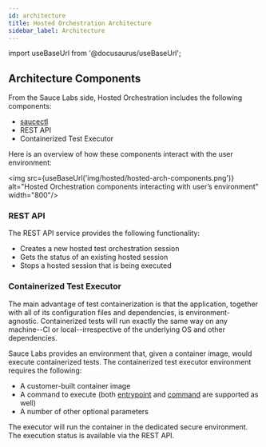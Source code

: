 ```yaml
---
id: architecture
title: Hosted Orchestration Architecture
sidebar_label: Architecture
---
```


import useBaseUrl from '@docusaurus/useBaseUrl';

## Architecture Components

From the Sauce Labs side, Hosted Orchestration includes the following components:

  * [saucectl](/dev/cli/saucectl)
  * REST API
  * Containerized Test Executor

Here is an overview of how these components interact with the user environment:

<img src={useBaseUrl('img/hosted/hosted-arch-components.png')} alt="Hosted Orchestration components interacting with user’s environment" width="800"/>

### REST API

The REST API service provides the following functionality:

  * Creates a new hosted test orchestration session
  * Gets the status of an existing hosted session
  * Stops a hosted session that is being executed

### Containerized Test Executor

The main advantage of test containerization is that the application, together with all of its configuration files and dependencies, is environment-agnostic. Containerized tests will run exactly the same way on any machine--CI or local--irrespective of the underlying OS and other dependencies.

Sauce Labs provides an environment that, given a container image, would execute containerized tests.
The containerized test executor environment requires the following:

  * A customer-built container image
  * A command to execute (both [entrypoint](https://docs.docker.com/engine/reference/builder/#entrypoint) and [command](https://docs.docker.com/engine/reference/builder/#cmd) are supported as well)
  * A number of other optional parameters

The executor will run the container in the dedicated secure environment. The execution status is available via the REST API.
